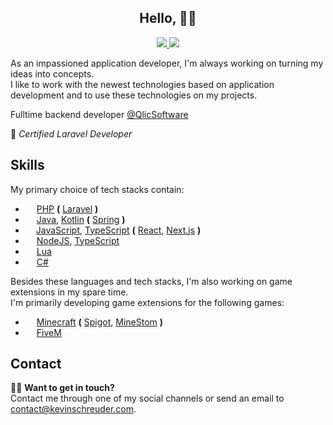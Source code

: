 <h2 align="center">Hello, 👋🏽</h2>

<p align="center">
     <a href="https://discord.com/users/245566467402104832">
   	 <img src="https://img.shields.io/badge/Chat-on_Discord-purple?color=7289DA&style=for-the-badge">
     </a>
     <a href="https://www.linkedin.com/in/kevinschreuder">
     	<img src="https://img.shields.io/badge/Connect-on_LinkedIn-blue?color=0072b1&style=for-the-badge">
     </a>
</p>


As an impassioned application developer, I'm always working on turning my ideas into concepts. \
I like to work with the newest technologies based on application development and to use these technologies on my projects.

Fulltime backend developer [@QlicSoftware](https://github.com/QlicSoftware) 

📕 _Certified Laravel Developer_

## Skills

My primary choice of tech stacks contain:
- <img src="https://user-images.githubusercontent.com/9860488/143199376-ad790296-7523-459e-80a3-b2834011d579.png" height="14"> [PHP](https://www.php.net/) **(** [Laravel](https://laravel.com/) **)**
- <img src="https://user-images.githubusercontent.com/9860488/143199885-0f1cb0ff-4a22-4369-8486-684e601c414e.png" height="14"> [Java](https://www.oracle.com/java/), [Kotlin](https://kotlinlang.org/) **(** [Spring](https://spring.io/) **)**
- <img src="https://user-images.githubusercontent.com/9860488/202806417-c1c75747-0e2e-42e6-ab33-f694b38a4fa6.png" height="13"> [JavaScript](https://developer.mozilla.org/en-US/docs/Learn/Getting_started_with_the_web/JavaScript_basics), [TypeScript](https://www.typescriptlang.org/) **(** [React](https://reactjs.org/), [Next.js](https://nextjs.org) **)**
- <img src="https://user-images.githubusercontent.com/9860488/143204065-e7cd9783-cf45-42f5-b7cf-5c2937ea9f69.png" height="14"> [NodeJS](https://nodejs.org/en/), [TypeScript](https://www.typescriptlang.org/)
- <img src="https://user-images.githubusercontent.com/9860488/143204297-3e4feaed-9c71-4a4b-9a52-c70b0294a435.png" height="14"> [Lua](https://www.lua.org/)
- <img src="https://user-images.githubusercontent.com/9860488/143204613-2a7b2f33-1742-4cc3-9ee3-e7ace6daad15.png" height="14"> [C#](https://docs.microsoft.com/en-us/dotnet/csharp/)

Besides these languages and tech stacks, I'm also working on game extensions in my spare time. \
I'm primarily developing game extensions for the following games:

- <img src="https://user-images.githubusercontent.com/9860488/143205506-9c357b0d-8099-424b-8897-e55fc13c2864.png" height="14"> [Minecraft](https://minecraft.net) **(** [Spigot](https://spigotmc.org), [MineStom](https://minestom.net) **)**
- <img src="https://user-images.githubusercontent.com/9860488/143205666-01900e38-dfcb-49be-8a00-475ae0e617fc.png" height="14"> [FiveM](https://fivem.net) 

## Contact

🤝🏼 **Want to get in touch?**<br>
Contact me through one of my social channels or send an email to <a href="mailt:contact@kevinschreuder.com">contact@kevinschreuder.com</a>.
